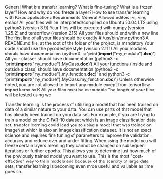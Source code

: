 General
What is a transfer learning?
What is fine-tuning?
What is a frozen layer? How and why do you freeze a layer?
How to use transfer learning with Keras applications
Requirements
General
Allowed editors: vi, vim, emacs
All your files will be interpreted/compiled on Ubuntu 20.04 LTS using python3 (version 3.9)
Your files will be executed with numpy (version 1.25.2) and tensorflow (version 2.15)
All your files should end with a new line
The first line of all your files should be exactly #!/usr/bin/env python3
A README.md file, at the root of the folder of the project, is mandatory
Your code should use the pycodestyle style (version 2.11.1)
All your modules should have documentation (python3 -c 'print(__import__("my_module").__doc__)')
All your classes should have documentation (python3 -c 'print(__import__("my_module").MyClass.__doc__)')
All your functions (inside and outside a class) should have documentation (python3 -c 'print(__import__("my_module").my_function.__doc__)' and python3 -c 'print(__import__("my_module").MyClass.my_function.__doc__)')
Unless otherwise noted, you are not allowed to import any module except from tensorflow import keras as K
All your files must be executable
The length of your files will be tested using wc

Transfer learning is the process of utilizing a model that has been trained on data of a similar nature to your data. You can use parts of that model that has already been trained on your data set. For example, if you are trying to train a model on the CIFAR-10 dataset which is an image classification data set, transfer learning could lead you to using a model that was trained on ImageNet which is also an image classification data set. It is not an exact science and requires fine tuning of parameters to improve the validation accuracy and reduce over and under fitting. When using the model you will freeze certain layers meaning they cannot be changed on subsequent iterations or further epochs. This allows you to determine just how much of the previously trained model you want to use. This is the most "cost-effective" way to train models and because of the scarcity of large data sets, transfer learning is becoming even mroe useful and valuable as time goes on.
